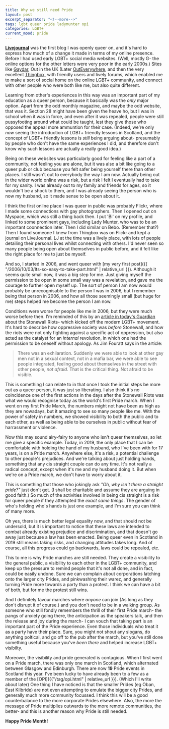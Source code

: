 ```yaml
---
title: Why we still need Pride
layout: post
excerpt_separator: "<!--more-->"
tags: lgbt queer pride ladymunter opi
categories: LGBT+
current_mood: pride
---
```


**[Livejournal](/category/livejournal.html)** was the first blog I was openly queer on, and it's hard to 
express how much of a change it made in terms of my online presence. Before I had used early LGBT+ social 
media websites. (Well, mostly G- the online options for the other letters were very poor in the early 
2000s.) Sites like [Gaydar](https://www.gaydar.net/), Out in the UK (Later [OutEverywhere](https://www.outeverywhere.com/), 
and then the very excellent [Thingbox](https://www.thingbox.com/), with friendly users and lively forums, which enabled me to make a sort of social home on the online LGBT+ community, and connect with other people who were both like me, but also quite different. 

Learning from other's experiences in this way was an important part of my education as a queer person, because it basically was the *only* major option.<!--more--> Apart from the odd monthly magazine, and maybe the odd website, that was it. Section 28 might have been given 
the heave ho, but I was in school when it was in force, and even after it was repealed, people were still pussyfooting around what could be taught, lest they give those who opposed the appeal more ammuntion for their case. 
(Indeed, we're only *now* seeing the 
introduction of LGBT+ friendly lessons in Scotland, and the concept of LGBT+ friendly lessons is *still*
being arguing about- presumably by people who don't have the same experiences I did, and therefore don't know why such
lessons are actually a really good idea.)

Being on these websites was particularly good for feeling like a part of a community, not feeling you are alone, but it was also a bit like going to a queer pub or club because you felt safer being yourself there than other places. I still wasn't out to everybody the way I am now.
Actually being out in the wider world online was a risk, but a risk I felt I eventually had to take for my sanity. I was already out to my family and friends for ages, so it wouldn't be a shock to them, and I was already seeing the person who is now my husband, so it made sense to be open about it.

I think the first online place I was queer in public was probably Flickr, where I made some connections with gay photographers. Then I opened out on Myspace, which was still a thing back then. I put 'Bi' on my profile, and linked to some prominent gays, including Lady Munter, who was to be an important coonnection later.
Then I did similar on Bebo. (Remember that?) Then I found someone I knew from Thingbox was on Flickr and kept a journal on LiveJournal. LJ at the time was a lively place, with lots of people detailing their personal lives whilst connecting with others. I'd never seen so many people being open about themselves in public before, and it felt like the right place
for me to just be myself. 

And so, I started in 2006, and went queer with [my very first post]({{ "/2006/10/03/Its-so-easy-to-take-part.html" | relative_url }}). Although it seems quite small now, it was a big step for me. Just giving myself the permission to be open in some small way was a revelation, and gave me the 
courage to further open myself up. The sort of person I am now would probably be unrecognisable to the person I was in 2006, but I remember being that person in 2006, and how all those seemingly small (but huge for me) steps helped me become the person I am now.

Conditions were worse for people like me in 2006, but they were much worse before then. I'm reminded of this by an
[article in today's Guardian](https://www.theguardian.com/lifeandstyle/2019/jun/19/stonewall-50th-anniversary-night-that-unleashed-gay-liberation) 
about the Stonewall Riots- which kicked off the modern LGBT+ movement. It's hard to describe how oppressive society was *before* Stonewall, and how the riots were not only fighting against a specific act of oppression, but also acted as the catalyst for an *internal* revolution, in which one had the permission to be oneself without apology. As Jim Fouratt says in the article:

> There was an exhilaration. Suddenly we were able to look at other gay men not in a sexual context, not in a mafia bar, we were able to see people integrated, feeling good about themselves in the street with other people, *not afraid*. That is the critical thing. Not afraid to be visible.

This is something I can relate to in that once I took the initial steps be more out as a queer person, it was just so liberating. I also think it's no coincidence one of the first 
actions in the days after the Stonewall Riots was what we would recognise today as the world's first Pride march. When I went on my first Pride March, the numbers might not have been as high as they 
are nowadays, but it amazing to see so many people like me. With the power of safety in numbers, we showed visibility to both the public and to each other, as well as being able to be ourselves 
in public without fear of harrassment or violence. 

Now this may sound airy-fairy to anyone who isn't queer themselves, so let me give a specific example. Today, in 2019, the only
place that I can be comfortable with holding the hand of my husband, who I've been with for 17 years, is on
a Pride march. Anywhere else, it's a risk, a potential challenge to other people's prejudices. And we're 
talking about just holding hands, something that any cis straight couple can do any time. It's not really a radical
concept, except when it's me and my husband doing it. But when we're on a Pride march, we don't have to worry
about it.

This is something that those who jokingly ask *"Oh, why isn't there a straight pride?"* just don't get. (I shall be charitable and assume they are arguing in good faith.) So much
of the activities involved in being cis straight is a risk for queer people if they attempted the *exact same things*. The gender of who's holding who's hands is just one example, and I'm sure you can think of many more.


Oh yes, there is much better legal equality now, and that should not be undersold, but it is important to notice that these laws are intended to combat already existing prejudice and discrimination, and that doesn't go
away just because a law has been enacted. Being queer even in Scotland in 2019 still means taking risks, and changing attitudes takes long. And of course, all this progress could go backwards, laws could be repealed, etc. 

This to me is why Pride marches are still needed. They create a visibility to the general public, a visibility to each other in the LGBT+ community, and 
keep up the pressure to remind people that it's not all done, and in fact, could be easily undone. Sure we can complain about corporations latching onto the 
larger city Prides, and pinkwashing their warez, and generally turning Pride more towards a party than a protest. I think we can have a bit of both, but for me the protest still wins.

And I definitely favour marches where *anyone* can join (As long as they don't disrupt it of course.) and you don't need to be in a walking group. As someone 
who still fondly remembers the thrill of their first Pride march- the pangs of anxiety going there, the anticipation as the speakers talk, and then the release and joy during the march- I can vouch that 
taking part is an important part of the Pride experience. Even those individuals who treat it as a party have their place. Sure, you might not shout any slogans, do anything poltical, and go off to the pub after the march,
but you've still done something useful because you've *been there* and helped increase LGBT+ visibilty. 

Moreover, the visibility and pride generated is contagious. When I first went on a Pride march, there was only one march in Scotland, which alternated between Glasgow and Edinburgh. There are now **19** Pride events in Scotland this year. I've been lucky to have already been to a few as a member of the [OPI]({{"/tag/opi.html" | relative_url }}). (Which I'll write about later) One thing
I have noticed is that the smaller Prides (eg Oban, East Kilbride) are not even attempting to emulate the bigger
city Prides, and generally much more community focussed. I think this will be a good counterbalance to the
more corporate Prides elsewhere. Also, the more the message of Pride multiplies outwards to the more remote communities, the better-
and this is another reason why Pride is still needed.

**Happy Pride Month!**